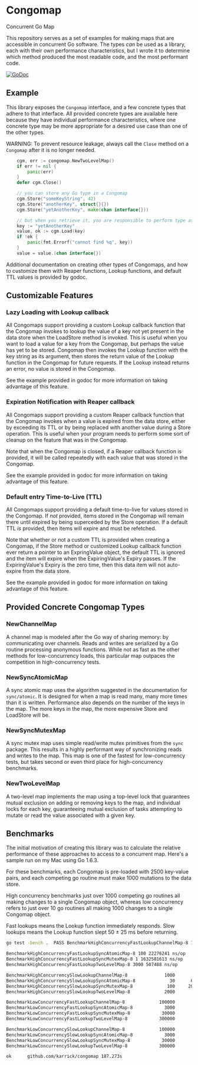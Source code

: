 # Congomap

Concurrent Go Map

This repository serves as a set of examples for making maps that are accessible in concurrent Go
software. The types _can_ be used as a library, each with their own performance characteristics, but
I wrote it to determine which method produced the most readable code, and the most performant code.

[![GoDoc](https://godoc.org/github.com/karrick/congomap?status.svg)](https://godoc.org/github.com/karrick/congomap)

## Example

This library exposes the `Congomap` interface, and a few concrete types that adhere to that
interface. All provided concrete types are available here because they have individual performance
characteristics, where one concrete type may be more appropriate for a desired use case than one of
the other types.

WARNING: To prevent resource leakage, always call the `Close` method on a `Congomap` after it is no
longer needed.

```Go
    cgm, err := congomap.NewTwoLevelMap()
    if err != nil {
        panic(err)
    }
    defer cgm.Close()

    // you can store any Go type in a Congomap
    cgm.Store("someKeyString", 42)
    cgm.Store("anotherKey", struct{}{})
    cgm.Store("yetAnotherKey", make(chan interface{}))

    // but when you retrieve it, you are responsible to perform type assertions
    key := "yetAnotherKey"
    value, ok := cgm.Load(key)
    if !ok {
        panic(fmt.Errorf("cannot find %q", key))
    }
    value = value.(chan interface{})
```

Additional documentation on creating other types of Congomaps, and how to customize them with Reaper
functions, Lookup functions, and default TTL values is provided by godoc.

## Customizable Features

### Lazy Loading with Lookup callback

All Congomaps support providing a custom Lookup callback function that the Congomap invokes to
lookup the value of a key not yet present in the data store when the LoadStore method is
invoked. This is useful when you want to load a value for a key from the Congomap, but perhaps the
value has yet to be stored. Congomap then invokes the Lookup function with the key string as its
argument, then stores the return value of the Lookup function in the Congomap for future
requests. If the Lookup instead returns an error, no value is stored in the Congomap.

See the example provided in godoc for more information on taking advantage of this feature.

### Expiration Notification with Reaper callback

All Congomaps support providing a custom Reaper callback function that the Congomap invokes when a
value is expired from the data store, either by exceeding its TTL or by being replaced with another
value during a Store operation. This is useful when your program needs to perform some sort of
cleanup on the feature that was in the Congomap.

Note that when the Congomap is closed, if a Reaper callback function is provided, it will be called
repeatedly with each value that was stored in the Congomap.

See the example provided in godoc for more information on taking advantage of this feature.

### Default entry Time-to-Live (TTL)

All Congomaps support providing a default time-to-live for values stored in the Congomap. If *not*
provided, items stored in the Congomap will remain there until expired by being superceded by the
Store operation. If a default TTL *is* provided, then items will expire and must be refetched.

Note that whether or not a custom TTL is provided when creating a Congomap, if the Store method or
customized Lookup callback function ever return a pointer to an ExpringValue object, the default TTL
is ignored and the item will expire when the ExpiringValue's Expiry passes. If the ExpiringValue's
Expiry is the zero time, then this data item will not auto-expire from the data store.

See the example provided in godoc for more information on taking advantage of this feature.

## Provided Concrete Congomap Types

### NewChannelMap

A channel map is modeled after the Go way of sharing memory: by communicating over channels. Reads
and writes are serialized by a Go routine processing anonymous functions. While not as fast as the
other methods for low-concurrency loads, this particular map outpaces the competition in
high-concurrency tests.

### NewSyncAtomicMap

A sync atomic map uses the algorithm suggested in the documentation for `sync/atomic`. It is
designed for when a map is read many, many more times than it is written. Performance also depends
on the number of the keys in the map. The more keys in the map, the more expensive Store and
LoadStore will be.

### NewSyncMutexMap

A sync mutex map uses simple read/write mutex primitives from the `sync` package. This results in a
highly performant way of synchronizing reads and writes to the map. This map is one of the fastest
for low-concurrency tests, but takes second or even third place for high-concurrency benchmarks.

### NewTwoLevelMap

A two-level map implements the map using a top-level lock that guarantees mutual exclusion on adding
or removing keys to the map, and individual locks for each key, guaranteeing mutual exclusion of
tasks attempting to mutate or read the value associated with a given key.

## Benchmarks

The initial motivation of creating this library was to calculate the relative performance of these
approaches to access to a concurrent map. Here's a sample run on my Mac using Go 1.6.3.

For these benchmarks, each Congomap is pre-loaded with 2500 key-value pairs, and each competing go
routine must make 1000 mutations to the data store.

High concurrency benchmarks just over 1000 competing go routines all making changes to a single
Congomap object, whereas low concurrency refers to just over 10 go routines all making 1000 changes
to a single Congomap object.

Fast lookups means the Lookup function immediately responds. Slow lookups means the Lookup function
slept 50 ± 25 ms before returning.

```bash
go test -bench .  PASS BenchmarkHighConcurrencyFastLookupChannelMap-8 1000 1719902 ns/op

BenchmarkHighConcurrencyFastLookupSyncAtomicMap-8 100 22276241 ns/op
BenchmarkHighConcurrencyFastLookupSyncMutexMap-8 1 1632581613 ns/op
BenchmarkHighConcurrencyFastLookupTwoLevelMap-8 3000 507488 ns/op

BenchmarkHighConcurrencySlowLookupChannelMap-8              1000       1625607 ns/op
BenchmarkHighConcurrencySlowLookupSyncAtomicMap-8             30      60743763 ns/op
BenchmarkHighConcurrencySlowLookupSyncMutexMap-8             100     202947478 ns/op
BenchmarkHighConcurrencySlowLookupTwoLevelMap-8             2000        541066 ns/op

BenchmarkLowConcurrencyFastLookupChannelMap-8             100000         16790 ns/op
BenchmarkLowConcurrencyFastLookupSyncAtomicMap-8            3000        383506 ns/op
BenchmarkLowConcurrencyFastLookupSyncMutexMap-8            30000         35809 ns/op
BenchmarkLowConcurrencyFastLookupTwoLevelMap-8            300000          5335 ns/op

BenchmarkLowConcurrencySlowLookupChannelMap-8             100000         17335 ns/op
BenchmarkLowConcurrencySlowLookupSyncAtomicMap-8            3000        819874 ns/op
BenchmarkLowConcurrencySlowLookupSyncMutexMap-8            30000         33580 ns/op
BenchmarkLowConcurrencySlowLookupTwoLevelMap-8            300000          5229 ns/op

ok      github.com/karrick/congomap	187.273s
```
